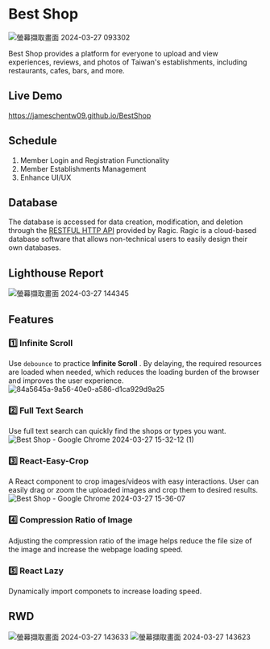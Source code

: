 # Best Shop

![螢幕擷取畫面 2024-03-27 093302](https://github.com/JamesChenTW09/BestShop/assets/92699251/ea04d9cc-d90e-4bea-817a-0801e9d25ab3)

Best Shop provides a platform for everyone to upload and view experiences, reviews, and photos of Taiwan's establishments, including restaurants, cafes, bars, and more.

## Live Demo

https://jameschentw09.github.io/BestShop

## Schedule
1. Member Login and Registration Functionality
2. Member Establishments Management
3. Enhance UI/UX 

## Database

The database is accessed for data creation, modification, and deletion through the [RESTFUL HTTP API](https://www.ragic.com/intl/zh-TW/doc-api) provided by Ragic. Ragic is a cloud-based database software that allows non-technical users to easily design their own databases.

## Lighthouse Report
![螢幕擷取畫面 2024-03-27 144345](https://github.com/JamesChenTW09/BestShop/assets/92699251/40e0bce1-5846-409a-ba45-9b2441e8d931)


## Features

### 1️⃣ Infinite Scroll
Use `debounce` to practice  **Infinite Scroll** . By delaying, the required resources are loaded when needed, which reduces the loading burden of the browser and improves the user experience.
![84a5645a-9a56-40e0-a586-d1ca929d9a25](https://github.com/JamesChenTW09/BestShop/assets/92699251/1f9834ef-882d-4a4a-a54a-c24883d419cd)

### 2️⃣ Full Text Search
Use full text search can quickly find the shops or types you want.
![Best Shop - Google Chrome 2024-03-27 15-32-12 (1)](https://github.com/JamesChenTW09/BestShop/assets/92699251/1155ebb7-1c41-464c-9da2-d6f9994c7742)

### 3️⃣ React-Easy-Crop
A React component to crop images/videos with easy interactions. User can easily drag or zoom the uploaded images and crop them to desired results.
![Best Shop - Google Chrome 2024-03-27 15-36-07](https://github.com/JamesChenTW09/BestShop/assets/92699251/012b81c5-5e34-44c0-86c7-b4a7cac1daf6)

### 4️⃣ Compression Ratio of Image
Adjusting the compression ratio of the image helps reduce the file size of the image and increase the webpage loading speed.

### 5️⃣ React Lazy
Dynamically import componets to increase loading speed. 

## RWD
![螢幕擷取畫面 2024-03-27 143633](https://github.com/JamesChenTW09/BestShop/assets/92699251/fd2285f3-fd1d-4d1d-a0f7-888f670ae177)  ![螢幕擷取畫面 2024-03-27 143623](https://github.com/JamesChenTW09/BestShop/assets/92699251/07f9eacc-951d-472f-887b-39e3aab84ce6)



